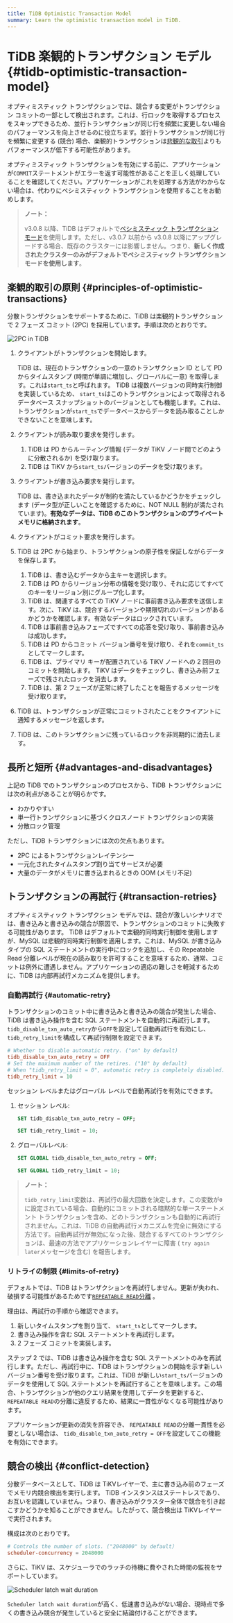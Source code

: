 ```yaml
---
title: TiDB Optimistic Transaction Model
summary: Learn the optimistic transaction model in TiDB.
---
```


# TiDB 楽観的トランザクション モデル {#tidb-optimistic-transaction-model}

オプティミスティック トランザクションでは、競合する変更がトランザクション コミットの一部として検出されます。これは、行ロックを取得するプロセスをスキップできるため、並行トランザクションが同じ行を頻繁に変更しない場合のパフォーマンスを向上させるのに役立ちます。並行トランザクションが同じ行を頻繁に変更する (競合) 場合、楽観的トランザクションは[悲観的な取引](/pessimistic-transaction.md)よりもパフォーマンスが低下する可能性があります。

オプティミスティック トランザクションを有効にする前に、アプリケーションが`COMMIT`ステートメントがエラーを返す可能性があることを正しく処理していることを確認してください。アプリケーションがこれを処理する方法がわからない場合は、代わりにペシミスティック トランザクションを使用することをお勧めします。

> **ノート：**
>
> v3.0.8 以降、TiDB はデフォルトで[ペシミスティック トランザクション モード](/pessimistic-transaction.md)を使用します。ただし、v3.0.7 以前から v3.0.8 以降にアップグレードする場合、既存のクラスターには影響しません。つまり、**新しく作成されたクラスターのみがデフォルトでペシミスティック トランザクション モードを使用します**。

## 楽観的取引の原則 {#principles-of-optimistic-transactions}

分散トランザクションをサポートするために、TiDB は楽観的トランザクションで 2 フェーズ コミット (2PC) を採用しています。手順は次のとおりです。

![2PC in TiDB](https://docs-download.pingcap.com/media/images/docs/2pc-in-tidb.png)

1.  クライアントがトランザクションを開始します。

    TiDB は、現在のトランザクションの一意のトランザクション ID として PD からタイムスタンプ (時間が単調に増加し、グローバルに一意) を取得します。これは`start_ts`と呼ばれます。 TiDB は複数バージョンの同時実行制御を実装しているため、 `start_ts`はこのトランザクションによって取得されるデータベース スナップショットのバージョンとしても機能します。これは、トランザクションが`start_ts`でデータベースからデータを読み取ることしかできないことを意味します。

2.  クライアントが読み取り要求を発行します。

    1.  TiDB は PD からルーティング情報 (データが TiKV ノード間でどのように分散されるか) を受け取ります。
    2.  TiDB は TiKV から`start_ts`バージョンのデータを受け取ります。

3.  クライアントが書き込み要求を発行します。

    TiDB は、書き込まれたデータが制約を満たしているかどうかをチェックします (データ型が正しいことを確認するために、NOT NULL 制約が満たされています)。**有効なデータは、TiDB のこのトランザクションのプライベート メモリに格納されます**。

4.  クライアントがコミット要求を発行します。

5.  TiDB は 2PC から始まり、トランザクションの原子性を保証しながらデータを保存します。

    1.  TiDB は、書き込むデータから主キーを選択します。
    2.  TiDB は PD からリージョン分布の情報を受け取り、それに応じてすべてのキーをリージョン別にグループ化します。
    3.  TiDB は、関連するすべての TiKV ノードに事前書き込み要求を送信します。次に、TiKV は、競合するバージョンや期限切れのバージョンがあるかどうかを確認します。有効なデータはロックされています。
    4.  TiDB は事前書き込みフェーズですべての応答を受け取り、事前書き込みは成功します。
    5.  TiDB は PD からコミット バージョン番号を受け取り、それを`commit_ts`としてマークします。
    6.  TiDB は、プライマリ キーが配置されている TiKV ノードへの 2 回目のコミットを開始します。 TiKV はデータをチェックし、書き込み前フェーズで残されたロックを消去します。
    7.  TiDB は、第 2 フェーズが正常に終了したことを報告するメッセージを受け取ります。

6.  TiDB は、トランザクションが正常にコミットされたことをクライアントに通知するメッセージを返します。

7.  TiDB は、このトランザクションに残っているロックを非同期的に消去します。

## 長所と短所 {#advantages-and-disadvantages}

上記の TiDB でのトランザクションのプロセスから、TiDB トランザクションには次の利点があることが明らかです。

-   わかりやすい
-   単一行トランザクションに基づくクロスノード トランザクションの実装
-   分散ロック管理

ただし、TiDB トランザクションには次の欠点もあります。

-   2PC によるトランザクションレイテンシー
-   一元化されたタイムスタンプ割り当てサービスが必要
-   大量のデータがメモリに書き込まれるときの OOM (メモリ不足)

## トランザクションの再試行 {#transaction-retries}

オプティミスティック トランザクション モデルでは、競合が激しいシナリオでは、書き込みと書き込みの競合が原因で、トランザクションのコミットに失敗する可能性があります。 TiDB はデフォルトで楽観的同時実行制御を使用しますが、MySQL は悲観的同時実行制御を適用します。これは、MySQL が書き込みタイプの SQL ステートメントの実行中にロックを追加し、その Repeatable Read 分離レベルが現在の読み取りを許可することを意味するため、通常、コミットは例外に遭遇しません。アプリケーションの適応の難しさを軽減するために、TiDB は内部再試行メカニズムを提供します。

### 自動再試行 {#automatic-retry}

トランザクションのコミット中に書き込みと書き込みの競合が発生した場合、TiDB は書き込み操作を含む SQL ステートメントを自動的に再試行します。 `tidb_disable_txn_auto_retry`から`OFF`を設定して自動再試行を有効にし、 `tidb_retry_limit`を構成して再試行制限を設定できます。

```toml
# Whether to disable automatic retry. ("on" by default)
tidb_disable_txn_auto_retry = OFF
# Set the maximum number of the retires. ("10" by default)
# When "tidb_retry_limit = 0", automatic retry is completely disabled.
tidb_retry_limit = 10
```

セッション レベルまたはグローバル レベルで自動再試行を有効にできます。

1.  セッション レベル:


    ```sql
    SET tidb_disable_txn_auto_retry = OFF;
    ```


    ```sql
    SET tidb_retry_limit = 10;
    ```

2.  グローバルレベル:


    ```sql
    SET GLOBAL tidb_disable_txn_auto_retry = OFF;
    ```


    ```sql
    SET GLOBAL tidb_retry_limit = 10;
    ```

> **ノート：**
>
> `tidb_retry_limit`変数は、再試行の最大回数を決定します。この変数が`0`に設定されている場合、自動的にコミットされる暗黙的な単一ステートメント トランザクションを含め、どのトランザクションも自動的に再試行されません。これは、TiDB の自動再試行メカニズムを完全に無効にする方法です。自動再試行が無効になった後、競合するすべてのトランザクションは、最速の方法でアプリケーションレイヤーに障害 ( `try again later`メッセージを含む) を報告します。

### リトライの制限 {#limits-of-retry}

デフォルトでは、TiDB はトランザクションを再試行しません。更新が失われ、破損する可能性があるためです[`REPEATABLE READ`分離](/transaction-isolation-levels.md) 。

理由は、再試行の手順から確認できます。

1.  新しいタイムスタンプを割り当て、 `start_ts`としてマークします。
2.  書き込み操作を含む SQL ステートメントを再試行します。
3.  2 フェーズ コミットを実装します。

ステップ 2 では、TiDB は書き込み操作を含む SQL ステートメントのみを再試行します。ただし、再試行中に、TiDB はトランザクションの開始を示す新しいバージョン番号を受け取ります。これは、TiDB が新しい`start_ts`バージョンのデータを使用して SQL ステートメントを再試行することを意味します。この場合、トランザクションが他のクエリ結果を使用してデータを更新すると、 `REPEATABLE READ`の分離に違反するため、結果に一貫性がなくなる可能性があります。

アプリケーションが更新の消失を許容でき、 `REPEATABLE READ`の分離一貫性を必要としない場合は、 `tidb_disable_txn_auto_retry = OFF`を設定してこの機能を有効にできます。

## 競合の検出 {#conflict-detection}

分散データベースとして、TiDB は TiKVレイヤーで、主に書き込み前のフェーズでメモリ内競合検出を実行します。 TiDB インスタンスはステートレスであり、お互いを認識していません。つまり、書き込みがクラスター全体で競合を引き起こすかどうかを知ることができません。したがって、競合検出は TiKVレイヤーで実行されます。

構成は次のとおりです。

```toml
# Controls the number of slots. ("2048000" by default）
scheduler-concurrency = 2048000
```

さらに、TiKV は、スケジューラでのラッチの待機に費やされた時間の監視をサポートしています。

![Scheduler latch wait duration](https://docs-download.pingcap.com/media/images/docs/optimistic-transaction-metric.png)

`Scheduler latch wait duration`が高く、低速書き込みがない場合、現時点で多くの書き込み競合が発生していると安全に結論付けることができます。
